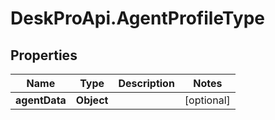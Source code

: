 # DeskProApi.AgentProfileType

## Properties
Name | Type | Description | Notes
------------ | ------------- | ------------- | -------------
**agentData** | **Object** |  | [optional] 


